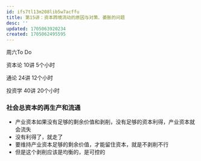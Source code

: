 ```yaml
---
id: ifs7tl13m208lib5w7acffu
title: 第15讲：资本跨境流动的原因与对策、萎胀的问题
desc: ''
updated: 1705063920234
created: 1705062495595
---
```


周六To Do
 
 资本论 10讲 5个小时

 通论 24讲 12个小时

 投资学 40讲 20个小时
 

 ### 社会总资本的再生产和流通

 - 产业资本如果没有足够的剩余价值和剥削，没有足够的资本利得，产业资本就会流失
 - 没有利得了，就走了
 - 要维持产业资本足够的剩余价值，才能留住资本，就是不剥削不行
 - 但是这个剥削应该是均衡的，是可控的
 